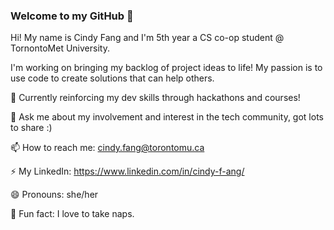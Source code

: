 ### Welcome to my GitHub 👋

Hi! My name is Cindy Fang and I'm 5th year a CS co-op student @ TornontoMet University.

I'm working on bringing my backlog of project ideas to life! My passion is to use code to create solutions that can help others. 

🌱 Currently reinforcing my dev skills through hackathons and courses! 

💬 Ask me about my involvement and interest in the tech community, got lots to share :) 

📫 How to reach me: cindy.fang@torontomu.ca 

⚡ My LinkedIn: https://www.linkedin.com/in/cindy-f-ang/

😄 Pronouns: she/her 

💖 Fun fact: I love to take naps. 


<!--
**cindy-fang/cindy-fang** is a ✨ _special_ ✨ repository because its `README.md` (this file) appears on your GitHub profile.

Here are some ideas to get you started:

- 🔭 I’m currently working on ...
- 🌱 I’m currently learning ...
- 👯 I’m looking to collaborate on ...
- 🤔 I’m looking for help with ...
- 💬 Ask me about ...
- 📫 How to reach me: ...
- 😄 Pronouns: ...
- ⚡ Fun fact: ...
-->
